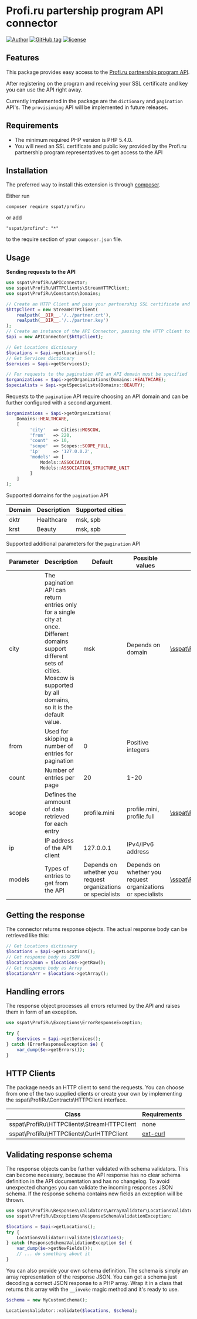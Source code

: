 # Profi.ru partership program API connector
[![Author](https://img.shields.io/badge/author-@sspat-blue.svg?style=flat-square)](https://moikrug.ru/sspat)
[![GitHub tag](https://img.shields.io/github/tag/sspat/profiru.svg)]()
[![license](https://img.shields.io/github/license/mashape/apistatus.svg)](https://github.com/sspat/profiru/blob/master/LICENSE)

Features
--------
This package provides easy access to the [Profi.ru partnership program API](https://reg.profi.ru/partner/). 

After registering on the program and receiving your SSL certificate and key you 
can use the API right away.

Currently implemented in the package are the `dictionary` and `pagination` API's.
The `provisioning` API will be implemented in future releases. 

Requirements
------------
- The minimum required PHP version is PHP 5.4.0.
- You will need an SSL certificate and public key provided by the Profi.ru 
partnership program representatives to get access to the API

Installation
------------
The preferred way to install this extension is through [composer](http://getcomposer.org/download/).

Either run

```
composer require sspat/profiru
```

or add

```
"sspat/profiru": "*"
```

to the require section of your `composer.json` file.

Usage
-----
**Sending requests to the API** 
```php
use sspat\ProfiRu\APIConnector;
use sspat\ProfiRu\HTTPClients\StreamHTTPClient;
use sspat\ProfiRu\Constants\Domains;

// Create an HTTP Client and pass your partnership SSL certificate and key paths
$httpClient = new StreamHTTPClient(
    realpath(__DIR__.'/../partner.crt'),
    realpath(__DIR__.'/../partner.key')
);
// Create an instance of the API Connector, passing the HTTP client to it
$api = new APIConnector($httpClient);

// Get Locations dictionary
$locations = $api->getLocations();
// Get Services dictionary
$services = $api->getServices();

// For requests to the pagination API an API domain must be specified
$organizations = $api->getOrganizations(Domains::HEALTHCARE);
$specialists = $api->getSpecialists(Domains::BEAUTY);
```
Requests to the `pagination` API require choosing an API domain and can be further configured with a second argument.
```php
$organizations = $api->getOrganizations(
    Domains::HEALTHCARE,
    [
         'city'   => Cities::MOSCOW,
         'from'   => 220,
         'count'  => 10,
         'scope'  => Scopes::SCOPE_FULL,
         'ip'     => '127.0.0.2',
         'models' => [
             Models::ASSOCIATION,
             Models::ASSOCIATION_STRUCTURE_UNIT
         ]
    ]
);
```

Supported domains for the `pagination` API

| Domain | Description | Supported cities |
| --- | --- | --- |
| dktr | Healthcare | msk, spb |
| krst | Beauty | msk, spb |

Supported additional parameters for the `pagination` API

| Parameter | Description | Default | Possible values | Constant class |
| --- | --- | --- | --- | --- |
| city | The pagination API can return entries only for a single city at once. Different domains support different sets of cities. Moscow is supported by all domains, so it is the default value. | msk | Depends on domain | [\sspat\ProfiRu\Constants\Cities](https://github.com/sspat/profiru/blob/master/src/Constants/Cities.php) |   
| from | Used for skipping a number of entries for pagination | 0 | Positive integers | |
| count | Number of entries per page | 20 | 1-20 | |
| scope | Defines the ammount of data retrieved for each entry | profile.mini | profile.mini, profile.full | [\sspat\ProfiRu\Constants\Scopes](https://github.com/sspat/profiru/blob/master/src/Constants/Scopes.php) |
| ip | IP address of the API client | 127.0.0.1 | IPv4/IPv6 address | |
| models | Types of entries to get from the API | Depends on whether you request organizations or specialists | Depends on whether you request organizations or specialists | [\sspat\ProfiRu\Constants\Models](https://github.com/sspat/profiru/blob/master/src/Constants/Models.php) |

Getting the response
--------------------

The connector returns response objects. The actual response body can be retrieved like this:
```php
// Get Locations dictionary
$locations = $api->getLocations();
// Get response body as JSON
$locationsJson = $locations->getRaw();
// Get response body as Array
$locationsArr = $locations->getArray();
```

Handling errors
---------------

The response object processes all errors returned by the API and raises them in form of an exception.
```php
use sspat\ProfiRu\Exceptions\ErrorResponseException;

try {
    $services = $api->getServices();
} catch (ErrorResponseException $e) {
    var_dump($e->getErrors());
}
```

HTTP Clients
------------

The package needs an HTTP client to send the requests.
You can choose from one of the two supplied clients or create your own by implementing the sspat\ProfiRu\Contracts\HTTPClient interface.

| Class | Requirements |
| --- | --- |
| sspat\ProfiRu\HTTPClients\StreamHTTPClient | none |
| sspat\ProfiRu\HTTPClients\CurlHTTPClient | [ext-curl](http://php.net/manual/ru/book.curl.php) |

Validating response schema
--------------------------

The response objects can be further validated with schema validators.
This can become necessary, because the API response has no clear schema definition in the API documentation and has no changelog. To avoid unexpected changes you can validate the incoming responses JSON schema.
If the response schema contains new fields an exception will be thrown.
```php
use sspat\ProfiRu\Responses\Validators\ArrayValidator\LocationsValidator;
use sspat\ProfiRu\Exceptions\ResponseSchemaValidationException;

$locations = $api->getLocations();
try {
    LocationsValidator::validate($locations);
} catch (ResponseSchemaValidationException $e) {
    var_dump($e->getNewFields());
    // ... do something about it
}
```
You can also provide your own schema definition. The schema is simply an array representation of the response
JSON. You can get a schema just decoding a correct JSON response to a PHP array. Wrap it in a class that returns 
this array with the `__invoke` magic method and it's ready to use.
```php
$schema = new MyCustomSchema();

LocationsValidator::validate($locations, $schema);
```